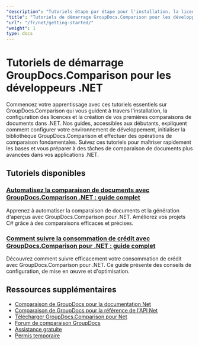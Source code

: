```yaml
---
"description": "Tutoriels étape par étape pour l'installation, la licence, la configuration et la création de votre première comparaison de documents dans les applications .NET de GroupDocs.Comparison."
"title": "Tutoriels de démarrage GroupDocs.Comparison pour les développeurs .NET"
"url": "/fr/net/getting-started/"
"weight": 1
type: docs
---
```

# Tutoriels de démarrage GroupDocs.Comparison pour les développeurs .NET

Commencez votre apprentissage avec ces tutoriels essentiels sur GroupDocs.Comparison qui vous guident à travers l'installation, la configuration des licences et la création de vos premières comparaisons de documents dans .NET. Nos guides, accessibles aux débutants, expliquent comment configurer votre environnement de développement, initialiser la bibliothèque GroupDocs.Comparison et effectuer des opérations de comparaison fondamentales. Suivez ces tutoriels pour maîtriser rapidement les bases et vous préparer à des tâches de comparaison de documents plus avancées dans vos applications .NET.

## Tutoriels disponibles

### [Automatisez la comparaison de documents avec GroupDocs.Comparison .NET : guide complet](./automate-document-comparison-groupdocs-net/)
Apprenez à automatiser la comparaison de documents et la génération d'aperçus avec GroupDocs.Comparison pour .NET. Améliorez vos projets C# grâce à des comparaisons efficaces et précises.

### [Comment suivre la consommation de crédit avec GroupDocs.Comparison pour .NET : guide complet](./track-credit-consumption-groupdocs-comparison-dotnet/)
Découvrez comment suivre efficacement votre consommation de crédit avec GroupDocs.Comparison pour .NET. Ce guide présente des conseils de configuration, de mise en œuvre et d'optimisation.

## Ressources supplémentaires

- [Comparaison de GroupDocs pour la documentation Net](https://docs.groupdocs.com/comparison/net/)
- [Comparaison de GroupDocs pour la référence de l'API Net](https://reference.groupdocs.com/comparison/net/)
- [Télécharger GroupDocs.Comparison pour Net](https://releases.groupdocs.com/comparison/net/)
- [Forum de comparaison GroupDocs](https://forum.groupdocs.com/c/comparison)
- [Assistance gratuite](https://forum.groupdocs.com/)
- [Permis temporaire](https://purchase.groupdocs.com/temporary-license/)